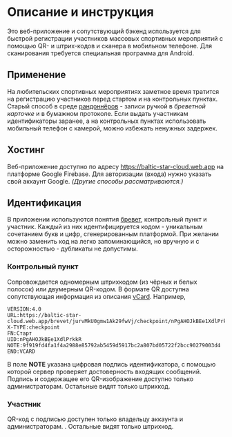 # Описание и инструкция
Это веб-приложение и сопутствующий бэкенд используется для быстрой регистрации участников массовых спортивных мероприятий с помощью QR- и штрих-кодов и сканера в мобильном телефоне. Для сканирования требуется специальная программа для Android.

## Применение
На любительских спортивных мероприятиях заметное время тратится на регистрацию участников перед стартом и на контрольных пунктах. Старый способ в среде [рандоннёров](https://ru.wikipedia.org/wiki/Рандоннёр) - записи ручкой в _бреветной карточке_ и в бумажном протоколе. Если выдать участникам идентификаторы заранее, а на контрольных пунктах использовать мобильный телефон с камерой, можно избежать ненужных задержек.

## Хостинг
Веб-приложение доступно по адресу https://baltic-star-cloud.web.app на платформе Google Firebase. Для авторизации (входа) нужно указать свой аккаунт Google. _(Другие способы рассматриваются.)_

## Идентификация
В приложении используются понятия [бревет](https://ru.wikipedia.org/wiki/Рандоннёр), контрольный пункт и участник. Каждый из них идентифицируется кодом - уникальным сочетанием букв и цифр, сгенерированным платформой. При желании можно заменить код на легко запоминающийся, но вручную и с осторожностью - дубликаты не допустимы.

### Контрольный пункт
Сопровождается одномерным штрихкодом (из чёрных и белых полосок) или двумерным QR-кодом. В формате QR доступна сопутствующая информация из описания [vCard](https://ru.wikipedia.org/wiki/VCard). Например,

    VERSION:4.0
    URL:https://baltic-star-cloud.web.app/brevet/jurvMkU0gmw1Ak29fwVj/checkpoint/nPgAHOJkBEe1XdlPrkkR
    X-TYPE:checkpoint
    FN:Старт
    UID:nPgAHOJkBEe1XdlPrkkR
    NOTE:9f919fd4fa1f4a2988e85792ab5459d5917bc2a807bd05722f2bcc90279003d4
    END:VCARD

В поле **NOTE** указана цифровая подпись идентификатора, с помощью которой сервер проверяет достоверность входящих сообщений. Подпись и содержащее его QR-изображение доступно только администраторам. Остальные видят только штрихкод.

### Участник
QR-код с подписью доступен только владельцу аккаунта и администраторам. . Остальные видят только штрихкод.
